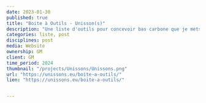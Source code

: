 ```yaml
---
date: 2023-01-30
published: true
title: "Boite à Outils - Unisson(s)"
description: "Une liste d'outils pour concevoir bas carbone que je mets à jour régulièrement"
categories: liste, post
disciplines: post
media: Website
ownership: GM
client: GM
time_period: 2024
thumbnail: "/projects/Unissons/Unissons.png"
url: "https://unissons.eu/boite-a-outils/"
lien: "https://unissons.eu/boite-a-outils/"


---
```

